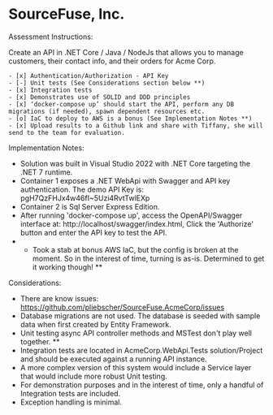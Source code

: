 # SourceFuse, Inc. 

Assessment Instructions: 

Create an API in .NET Core / Java / NodeJs that allows you to manage customers, their contact info, and their orders for Acme Corp.

    - [x] Authentication/Authorization - API Key
    - [-] Unit tests (See Considerations section below **)
    - [x] Integration tests
    - [x] Demonstrates use of SOLID and DDD principles
    - [x] ‘docker-compose up’ should start the API, perform any DB migrations (if needed), spawn dependent resources etc.
    - [o] IaC to deploy to AWS is a bonus (See Implementation Notes **)
    - [x] Upload results to a Github link and share with Tiffany, she will send to the team for evaluation.

Implementation Notes:

- Solution was built in Visual Studio 2022 with .NET Core targeting the .NET 7 runtime.
- Container 1 exposes a .NET WebApi with Swagger and API key authentication. The demo API Key is: pgH7QzFHJx4w46fI~5Uzi4RvtTwlEXp
- Container 2 is Sql Server Express Edition.
- After running 'docker-compose up', access the OpenAPI/Swagger interface at: http://localhost/swagger/index.html, Click the 'Authorize' button and enter the API key to test the API.
- * Took a stab at bonus AWS IaC, but the config is broken at the moment. So in the interest of time, turning is as-is. Determined to get it working though! **

Considerations:

- There are know issues: https://github.com/pliebscher/SourceFuse.AcmeCorp/issues
- Database migrations are not used. The database is seeded with sample data when first created by Entity Framework.
- Unit testing async API controller methods and MSTest don't play well together. **
- Integration tests are located in AcmeCorp.WebApi.Tests solution/Project and should be executed against a running API instance.
- A more complex version of this system would include a Service layer that would include more robust Unit testing.
- For demonstration purposes and in the interest of time, only a handful of Integration tests are included.
- Exception handling is minimal.


